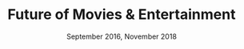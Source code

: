 ---
layout: strategy
color: "rgb(2,78,168), rgb(113,2,168)"
title: Future of Movies & Entertainment
oneliner: "What are kids looking for in a future cinema experience? <br>We found it had nothing to do with movies."

client: "Cineplex Entertainment / Playdium"
date: "September 2016, November 2018"

brief: "We worked alongside Cineplex to uncover consumer insights for their Gen Z market, exploring one big question: What is the future of entertainment in the eyes of Gen Z, and how do they expect it to be rolled out throughout the year?"

brief: "On two projects, two years apart, we worked alongside Cineplex to uncover consumer insights for their Gen Z market, exploring one big question: What is the future of entertainment in the eyes of Gen Z, and how do they expect it to be rolled out throughout the year?"

process: "We designed and facilitated co-creation workshops for both late Gen Z (15-16 year olds) and early Gen Z (10-14 year olds), using play as a means of ideating with a blue sky. In a more focused workshop, we engaged the kids in a series of activities that pinpointed tone of voice, slang, and seasonal content interests. Between the lines of these unconstrained ideas, the Studio Bud team drew qualitative insight into their driving motivations."

results: "The first workshop resulted in five unique concepts, which we presented back to the executive and leadership teams with insights on potential future expectations for the movie-going experience. The second workshop and data informed the 2019 content calendar for Playdium, their newest location-based attraction."


image-wide:
  - image_path: ../assets/images/projects/cineplex-future/02_wide.jpg

images:
  - image_path: ../assets/images/projects/cineplex-future/05.jpg
    title: Gen Z Ideation Workshop @ Scotiabank Theatre
    body-heading: "Workshop 1: Reinventing the Theatre"
    body-text: "What happens when you put 40 young and creative teenagers into a movie theatre for 6 hours, loaded with popcorn and pizza, and all the design tools and mentorship they could ask for? Their mission: to create the ultimate in-theatre experience of the future. <br><br>Studio Bud worked closely with Cineplex's Research & Marketing teams to better understand their Gen Z audience, and engaged a local high school to align research endeavours with educational opportunities in the real world. The workshop was aligned to Toronto District School Board curriculum for Communications Technology, and designed to ignite blue-sky thinking&mdash;allowing the kids to imagine to the ends of their creativity without constraints. Simply, we allowed teens to ideate with no boundaries, in order to see what an unfiltered view of the theatre may look like. <br><br>Five unique ideas were generated by the end of the workshop, after which the Studio Bud team worked with Cineplex to extract key insights that informed each idea. We discovered that they care about entertainment offerings that are relevant to their day-to-day social lives, go beyond what they can get on Netflix, and that will be a home away from home&mdash;all anchored around scalability, exclusivity, and shareability. "
    quote: "Talking about what teens might want is one thing. <a>Watching them design their own experiences and talking to them directly about it is a whole other level of depth and insight.</a> Extremely valuable exercise."
    source: Darren Solomon, VP Marketing, Cineplex Entertainment

  - image_path: ../assets/images/projects/cineplex-future/01.jpg
    title: Gen Z Ideation Workshop @ Scotiabank Theatre

  - image_path: ../assets/images/projects/cineplex-future/07.jpg
    title: Post-Workshop - Insights Report

  - image_path: ../assets/images/projects/cineplex-future/08.jpg
    title: Workshop 2 - Early vs Late Gen Z
    body-heading: "Workshop 2: How to Live Like Me"
    body-text: "Two years later, Cineplex re-engaged Studio Bud as part of the development of a Marketing Communications Plan for the re-launch of Playdium in 2019. In order to best reach their young Gen Z audience (ages 10-14), Cineplex’s goal was to identify key insights into how, what, and when they should communicate with Gen Z through the Playdium marketing channels. The output of this project led to the development of their content calendar.<br><br> We designed a design thinking workshop that was framed as creating a guide to their lives, teaching a hypothetical new alien how to 'live like me'. What are your everyday carries in your bottomless backpack? What accounts are must-follows on your social media channels? For your end-of-year party, what does it look like and who do you invite?"

  - image_path: ../assets/images/projects/cineplex-future/06.jpg
    title: How to Live Like Me Workshop

  - image_path: ../assets/images/projects/cineplex-future/09.png
    title: Post-Workshop - Insights Report
---